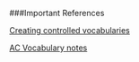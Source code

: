 ###Important References

[Creating controlled vocabularies](https://github.com/tdwg/vocab/blob/master/vms/maintenance-specification.md#42-user-feedback-reports)

[AC Vocabulary notes](https://docs.google.com/document/d/1p15O40OOMUPJQBwjkLhVdkI5UDIuR6HnHlpRJcQl6_E/edit?usp=sharing)
